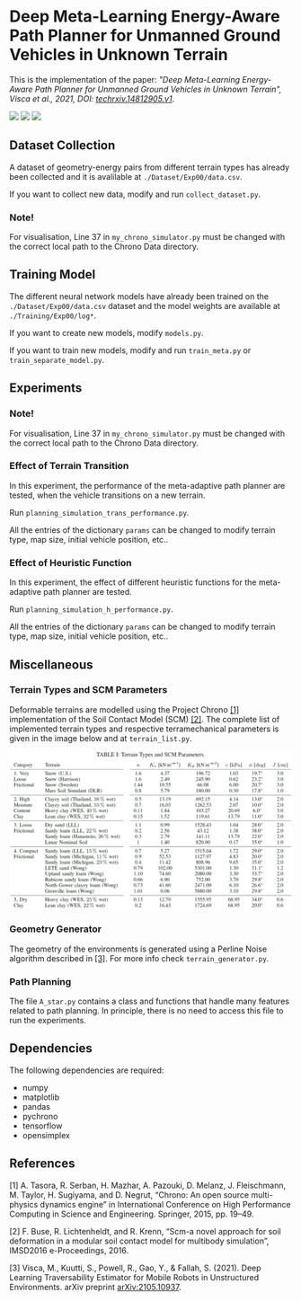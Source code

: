 # Deep Meta-Learning Energy-Aware Path Planner for Unmanned Ground Vehicles in Unknown Terrain
This is the implementation of the paper: *"Deep Meta-Learning Energy-Aware Path Planner for Unmanned Ground Vehicles in Unknown Terrain", Visca et al., 2021, DOI: [techrxiv.14812905.v1](https://www.techrxiv.org/articles/preprint/Deep_Meta-Learning_Energy-Aware_Path_Planner_for_Unmanned_Ground_Vehicles_in_Unknown_Terrains/14812905/1)*.

<img src="https://github.com/picchius94/META-UGV/blob/main/Images/transition.gif" width="270"> <img src="https://github.com/picchius94/META-UGV/blob/main/Images/transition2.gif" width="270"> <img src="https://github.com/picchius94/META-UGV/blob/main/Images/transition3.gif" width="270">

## Dataset Collection
A dataset of geometry-energy pairs from different terrain types has already been collected and it is avalilable at `./Dataset/Exp00/data.csv`.

If you want to collect new data, modify and run `collect_dataset.py`.
### Note!
For visualisation, Line 37 in `my_chrono_simulator.py` must be changed with the correct local path to the Chrono Data directory.

## Training Model
The different neural network models have already been trained on the `./Dataset/Exp00/data.csv` dataset and the model weights are available at `./Training/Exp00/log*`.

If you want to create new models, modify `models.py`.

If you want to train new models, modify and run `train_meta.py` or `train_separate_model.py`.

## Experiments
### Note!
For visualisation, Line 37 in `my_chrono_simulator.py` must be changed with the correct local path to the Chrono Data directory.
### Effect of Terrain Transition
In this experiment, the performance of the meta-adaptive path planner are tested, when the vehicle transitions on a new terrain.

Run `planning_simulation_trans_performance.py`.

All the entries of the dictionary `params` can be changed to modify terrain type, map size, initial vehicle position, etc..

### Effect of Heuristic Function
In this experiment, the effect of different heuristic functions for the meta-adaptive path planner are tested.

Run `planning_simulation_h_performance.py`.

All the entries of the dictionary `params` can be changed to modify terrain type, map size, initial vehicle position, etc..


## Miscellaneous
### Terrain Types and SCM Parameters
Deformable terrains are modelled using the Project Chrono [[1]](#1) implementation of the Soil Contact Model (SCM) [[2]](#2). The complete list of implemented terrain types and respective terramechanical parameters is given in the image below and at `terrain_list.py`.

<p align="center">
<img src="https://github.com/picchius94/META-UGV/blob/main/Images/terrain_types.png" width="700">
</p>

### Geometry Generator
The geometry of the environments is generated using a Perline Noise algorithm described in [[3]](#3).
For more info check `terrain_generator.py`.

### Path Planning
The file `A_star.py` contains a class and functions that handle many features related to path planning. In principle, there is no need to access this file to run the experiments.

## Dependencies
The following dependencies are required:
- numpy
- matplotlib
- pandas
- pychrono
- tensorflow
- opensimplex




## References
<a id="1">[1]</a> 
A. Tasora, R. Serban, H. Mazhar, A. Pazouki, D. Melanz, J. Fleischmann, M. Taylor, H. Sugiyama, and D. Negrut, “Chrono: An open source multi-physics dynamics engine” in International Conference on High Performance Computing in Science and Engineering. Springer, 2015, pp. 19–49.

<a id="2">[2]</a>
F. Buse, R. Lichtenheldt, and R. Krenn, “Scm-a novel approach for soil deformation in a modular soil contact model for multibody simulation”, IMSD2016 e-Proceedings, 2016.

<a id="3">[3]</a>
Visca, M., Kuutti, S., Powell, R., Gao, Y., & Fallah, S. (2021). Deep Learning Traversability Estimator for Mobile Robots in Unstructured Environments. arXiv preprint [arXiv:2105.10937](https://arxiv.org/abs/2105.10937).
